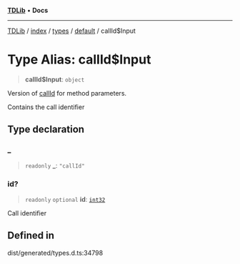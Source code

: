 [**TDLib**](../../../../../../README.md) • **Docs**

***

[TDLib](../../../../../../modules.md) / [index](../../../../../README.md) / [types](../../../README.md) / [default](../README.md) / callId$Input

# Type Alias: callId$Input

> **callId$Input**: `object`

Version of [callId](callId-1.md) for method parameters.

Contains the call identifier

## Type declaration

### \_

> `readonly` **\_**: `"callId"`

### id?

> `readonly` `optional` **id**: [`int32`](int32-1.md)

Call identifier

## Defined in

dist/generated/types.d.ts:34798
